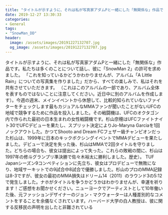 ```yaml
---
title: "タイトルが示すように、それは私が写真家アダムPと一緒にした「無関係な」作品です。"
date: 2019-12-27 13:30:33
categories:
- General
tags:
- "SnowMan_DD"
header:
  image: /assets/images/20191227132707.jpg
  og_image: /assets/images/20191227132707.jpg
---
```


タイトルが示すように、それは私が写真家アダムPと一緒にした「無関係な」作品です。私たちは多くのことについて話し、彼に「SnowMan 2」の許可を求めました。 「これを知っているかどうかわかりませんが、アルバム「A Little Rain」についての写真集を作りました」だから、すべての楽しみで、私はそれを共有させていただきます。 （これはこのアルバムの一部であり、アルバム全体を表すものではないことに注意してください。近日中に別のアルバムを作成します）。今週の週末、メインイベントから休憩して、比較的知られていないファイターをチェックします最もカジュアルなMMAファンが聞いたことがないUFCの地域で競争するために作品を投入しました。その戦闘機は、UFCのオクタゴン内で作られた最初の日本生まれの女性戦闘機です。杉山奈穂はUFCファイトナイト30でUFCデビューを果たし、スプリット決定によりJo-Maryna Garciaを1回ノックアウトした。かつてShooto and Dream FCフェザー級チャンピオンだった杉山は、1999年に日本のキックボクシングイベントでMMAデビューを果たしました。デビューで決定を失った後、杉山はMMAで2回タイトルを守りました。どちらの場合も、彼女は提出によって失った。これらの敗戦の間に、杉山は1997年の修斗グランプリ準決勝で佐々木裕太に勝利しました。歴史）。 TUF Japanシーズン9コンペティションに先立ち、彼女はプロデビューで無敗になり、地域サーキットでの9試合中8試合で優勝しました。杉山のプロのMMA記録は8-3ですが、彼女の最初のMMA損失はドリーム14（2011）のラウンド3の5:12で発生しました。ナホがタイトルを争うかどうかはわかりませんが、幸運を祈ります！ご感想をお聞かせください。ニューヨークでアーティストとして10年働いた後、元ファッションデザイナーのジョン・マクウォーターは人種差別的なコメントをすることを余儀なくされています。ハーバード大学の白人教授は、彼に関する反移民の声明を出したと非難されている
